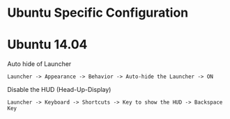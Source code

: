 Ubuntu Specific Configuration
=============================

Ubuntu 14.04
============
Auto hide of Launcher 

    Launcher -> Appearance -> Behavior -> Auto-hide the Launcher -> ON

Disable the HUD (Head-Up-Display)

    Launcher -> Keyboard -> Shortcuts -> Key to show the HUD -> Backspace Key





